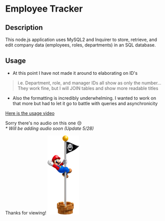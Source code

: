 # Employee Tracker

## Description 

This node.js application uses MySQL2 and Inquirer to store, retrieve, and edit company data (employees, roles, departments) in an SQL database. 

## Usage

- At this point I have not made it around to elaborating on ID's
> i.e. Department, role, and manager IDs all show as only the number... They work fine, but I will JOIN tables and show more readable titles 

- Also the formatting is incredibly underwhelming. I wanted to work on that more but had to let it go to battle with queries and asynchronicity

[Here is the usage video](https://its-jefe.github.io/Employee-Tracker/)

Sorry there's no audio on this one 😒 <br>
<em>* Will be adding audio soon (Update 5/28) </em>


Thanks for viewing!
<img src="https://raw.githubusercontent.com/its-jefe/image-hosting/main/goal-pole.png" width="20%">